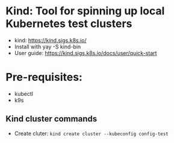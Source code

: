 # Kind: Tool for spinning up local Kubernetes test clusters

- kind: https://kind.sigs.k8s.io/
- Install with yay -S kind-bin
- User guide: https://kind.sigs.k8s.io/docs/user/quick-start

# Pre-requisites:

- kubectl
- k9s

## Kind cluster commands

- Create cluter: `kind create cluster --kubeconfig config-test`

